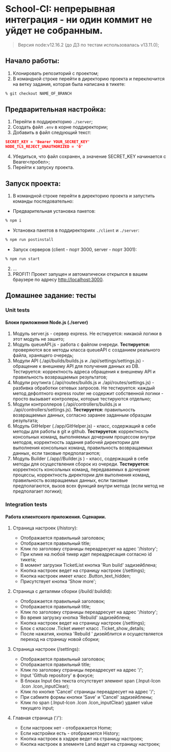 # School-CI: непрерывная интеграция - ни один коммит не уйдет не собранным. 

> Версия node:v12.16.2 (до ДЗ по тестам использовалась v13.11.0);

## Начало работы:
1. Клонировать репозиторий с проектом;
2. В командной строке перейти в директорию проекта и переключится на ветку задания, которая была написана в тикете:
```bash
% git checkout NAME_OF_BRANCH
```

## Предварительная настройка: 
1. Перейти в поддиректорию `./server`;
2. Создать файл `.env` в корне поддиректории;
3. Добавить в файл следующий текст:
```json
SECRET_KEY = 'Bearer YOUR_SECRET_KEY'
NODE_TLS_REJECT_UNAUTHORIZED = '0'
```

4. Убедиться, что файл сохранен, а значение SECRET_KEY начинается с Bearer<пробел>;
5. Перейти к запуску проекта.

## Запуск проекта: 
1. В командной строке перейти в директорию проекта и запустить команды последовательно: 
  - Предварительная установка пакетов:
```bash
% npm i
``` 
  - Установка пакетов в поддиректориях `./client` и `./server`:
```bash
% npm run postinstall
```
  - Запуск серверов (client - порт 3000, server - порт 3001):
```bash
% npm run start
```
2. ...
3. PROFIT! Проект запущен и автоматически открылся в вашем браузере по адресу [http://localhost:3000](http://localhost:3000).

## Домашнее задание: тесты

### Unit tests

#### Блоки приложения Node.js (./server) 
1. Модуль server.js - сервер express. Не естируется: никакой логики в этот модуль не зашито;
2. Модуль queueAPI.js - работа с файлом очереди. **Тестируется:** проверяются все методы класса queueAPI с созданием реального файла, хранящего очередь;
3. Модули API (./api/builds/builds.js и ./api/settings/settings.js) - обращение к внешнему API для получения данных из DB. Тестируется: корректность адреса обращения к внешнему API и правильность возвращаемых результатов;
4. Модули роутинга (./api/routes/builds.js и ./api/routes/settings.js) - разбивка обработки сетевых запросов. Не тестируется: каждый метод дефолтного express router не содержит собственной логики - просто вызывает контролеры, которые тестируются отдельно;
5. Модули контроллеров (./api/controllers/builds.js и ./api/controllers/settings.js). **Тестируется:** правильность возвращаемых данных, согласно заранее заданным образцам результата;
6. Модуль GitHelper (./app/GitHelper.js) - класс, содержащий в себе методы для работы в git и github. **Тестируется:**  корректность консольных команд, выполняемых дочерним процессом внутри методов, корректность задания рабочей директории для выполнения консольных команд, правильность возвращаемых данных, если таковые предполагаются;
7. Модуль Builder (./app//Builder.js
) - класс, содержащий в себе методы для осуществления сборок из очереди. **Тестируется:** корректность консольных команд, передаваемых в дочерние процессы, корректность директории для выполнения команд, правильность возвращаемых данных, если таковые предполагаются, вызов всех функций внутри метода (если метод не предполагает логики); 

### Integration tests

#### Работа клиентского приложения. Сценарии.

1. Страница настроек (/history):
    - Отображается правильный заголовок;
    - Отображается правильный title;
    - Клик по заголовку страницы переадресует на адрес '/history';
    - При клике на любой тикер идет переадресация согласно id тикета;
    - В момент загрузки TicketList кнопка 'Run build' задизейблена;
    - Кнопка настроек ведет на страницу настроек (/settings);
    - Кнопка настроек имеет класс .Button_text_hidden;
    - Присутствует кнопка 'Show more'; 

2. Страница с деталями сборки (/build/:buildId):
    - Отображается правильный заголовок;
    - Отображается правильный title;
    - Клик по заголовку страницы переадресует на адрес '/history';
    - Во время загрузку кнопка 'Rebuild' задизейблена;
    - Кнопка настроек ведет на страницу настроек (/settings);
    - Блок с классом .Ticket имеет класс .Ticket_show_details;
    - После нажатия, кнопка 'Rebuild
    ' дизейблится и осуществляется переход на страницу новой сборки;

3. Страница настроек (/settings):
    - Отображается правильный заголовок;
    - Отображается правильный title;
    - Клик по заголовку страницы переадресует на адрес '/';
    - Input 'Github repository' в фокусе;
    - В блоках Input без текста отсутствует элемент span (.Input-Icon .Icon
     .Icon_inputClear);
    - Клик по кнопке 'Cancel' страницы переадресует на адрес '/';
    - При сабмите формы кнопки 'Save' и 'Cancel' задизейблены;
    - Клик по span (.Input-Icon .Icon .Icon_inputClear) удаяет value
     текущего input;
     
4. Главная страница ('/'): 
    - Если настроек нет - отображается Home;
    - Если настройки есть - отображается History;
    - Кнопка настроек в хэдэре ведет на страницу настроек;
    - Кнопка настроек в элементе Land ведет на страницу настроек;
    
